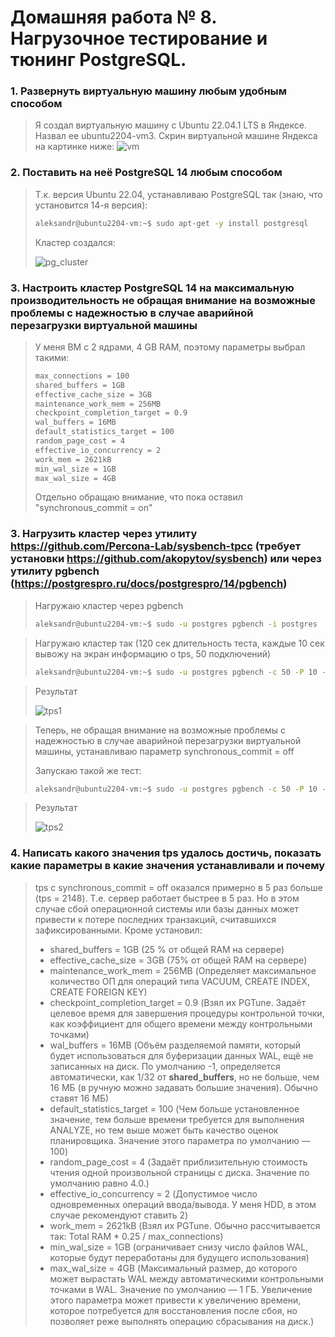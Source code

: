 # Домашняя работа № 8. Нагрузочное тестирование и тюнинг PostgreSQL.

### 1. Развернуть виртуальную машину любым удобным способом
> Я создал виртуальную машину с Ubuntu 22.04.1 LTS в Яндексе. Назвал ее ubuntu2204-vm3. Скрин виртуальной машине Яндекса на картинке ниже:
> <image src="images/vm.png" alt="vm">

### 2. Поставить на неё PostgreSQL 14 любым способом
> Т.к. версия Ubuntu 22.04, устанавливаю PostgreSQL так (знаю, что установится 14-я версия):
> ```sh
> aleksandr@ubuntu2204-vm:~$ sudo apt-get -y install postgresql
> ```
> Кластер создался:
> 
> <image src="images/pg_cluster.png" alt="pg_cluster">

### 3. Настроить кластер PostgreSQL 14 на максимальную производительность не обращая внимание на возможные проблемы с надежностью в случае аварийной перезагрузки виртуальной машины
> У меня ВМ с 2 ядрами, 4 GB RAM, поэтому параметры выбрал такими:
> ```sh
> max_connections = 100
> shared_buffers = 1GB
> effective_cache_size = 3GB
> maintenance_work_mem = 256MB
> checkpoint_completion_target = 0.9
> wal_buffers = 16MB
> default_statistics_target = 100
> random_page_cost = 4
> effective_io_concurrency = 2
> work_mem = 2621kB
> min_wal_size = 1GB
> max_wal_size = 4GB
> ```
> Отдельно обращаю внимание, что пока оставил "synchronous_commit = on"

### 3. Нагрузить кластер через утилиту https://github.com/Percona-Lab/sysbench-tpcc (требует установки https://github.com/akopytov/sysbench) или через утилиту pgbench (https://postgrespro.ru/docs/postgrespro/14/pgbench)
> Нагружаю кластер через pgbench
> ```sh
> aleksandr@ubuntu2204-vm:~$ sudo -u postgres pgbench -i postgres
> ```

> Нагружаю кластер так (120 сек длительность теста, каждые 10 сек вывожу на экран информацию о tps, 50 подключений)
> ```sh
> aleksandr@ubuntu2204-vm:~$ sudo -u postgres pgbench -c 50 -P 10 -T 120 -U postgres postgres
> ```

> Результат
> 
> <image src="images/tps1.png" alt="tps1">

> Теперь, не обращая внимание на возможные проблемы с надежностью в случае аварийной перезагрузки виртуальной машины, устанавливаю параметр synchronous_commit = off
>
> Запускаю такой же тест:  
> ```sh
> aleksandr@ubuntu2204-vm:~$ sudo -u postgres pgbench -c 50 -P 10 -T 120 -U postgres postgres
> ```

> Результат
>
> <image src="images/tps2.png" alt="tps2">

### 4. Написать какого значения tps удалось достичь, показать какие параметры в какие значения устанавливали и почему
> tps с synchronous_commit = off оказался примерно в 5 раз больше (tps = 2148). Т.е. сервер работает быстрее в 5 раз. Но в этом случае сбой операционной системы или базы данных может привести к потере последних транзакций, считавшихся зафиксированными.
> Кроме установил:
> * shared_buffers = 1GB (25 % от общей RAM на сервере)
> * effective_cache_size = 3GB (75% от общей RAM на сервере)
> * maintenance_work_mem = 256MB (Определяет максимальное количество ОП для операций типа VACUUM, CREATE INDEX, CREATE FOREIGN KEY)
> * checkpoint_completion_target = 0.9 (Взял их PGTune. Задаёт целевое время для завершения процедуры контрольной точки, как коэффициент для общего времени между контрольными точками)
> * wal_buffers = 16MB (Объём разделяемой памяти, который будет использоваться для буферизации данных WAL, ещё не записанных на диск. По умолчанию -1, определяется автоматически, как 1/32 от **shared_buffers**, но не больше, чем 16 МБ (в ручную можно задавать большие значения). Обычно ставят 16 МБ)
> * default_statistics_target = 100 (Чем больше установленное значение, тем больше времени требуется для выполнения ANALYZE, но тем выше может быть качество оценок планировщика. Значение этого параметра по умолчанию — 100)
> * random_page_cost = 4 (Задаёт приблизительную стоимость чтения одной произвольной страницы с диска. Значение по умолчанию равно 4.0.)
> * effective_io_concurrency = 2 (Допустимое число одновременных операций ввода/вывода. У меня HDD, в этом случае рекомендуют ставить 2)
> * work_mem = 2621kB (Взял их PGTune. Обычно рассчитывается так: Total RAM * 0.25 / max_connections)
> * min_wal_size = 1GB (ограничивает снизу число файлов WAL, которые будут переработаны для будущего использования)
> * max_wal_size = 4GB (Максимальный размер, до которого может вырастать WAL между автоматическими контрольными точками в WAL. Значение по умолчанию — 1 ГБ. Увеличение этого параметра может привести к увеличению времени, которое потребуется для восстановления после сбоя, но позволяет реже выполнять операцию сбрасывания на диск.)